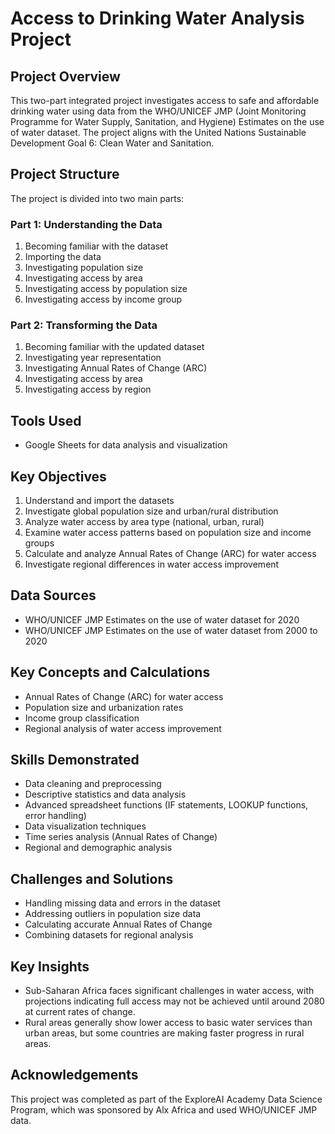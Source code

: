 # Access to Drinking Water Analysis Project

## Project Overview
This two-part integrated project investigates access to safe and affordable drinking water using data from the WHO/UNICEF JMP (Joint Monitoring Programme for Water Supply, Sanitation, and Hygiene) Estimates on the use of water dataset. The project aligns with the United Nations Sustainable Development Goal 6: Clean Water and Sanitation.

## Project Structure
The project is divided into two main parts:

### Part 1: Understanding the Data
1. Becoming familiar with the dataset
2. Importing the data
3. Investigating population size
4. Investigating access by area
5. Investigating access by population size
6. Investigating access by income group

### Part 2: Transforming the Data
1. Becoming familiar with the updated dataset
2. Investigating year representation
3. Investigating Annual Rates of Change (ARC)
4. Investigating access by area
5. Investigating access by region

## Tools Used
- Google Sheets for data analysis and visualization

## Key Objectives
1. Understand and import the datasets
2. Investigate global population size and urban/rural distribution
3. Analyze water access by area type (national, urban, rural)
4. Examine water access patterns based on population size and income groups
5. Calculate and analyze Annual Rates of Change (ARC) for water access
6. Investigate regional differences in water access improvement

## Data Sources
- WHO/UNICEF JMP Estimates on the use of water dataset for 2020
- WHO/UNICEF JMP Estimates on the use of water dataset from 2000 to 2020

## Key Concepts and Calculations
- Annual Rates of Change (ARC) for water access
- Population size and urbanization rates
- Income group classification
- Regional analysis of water access improvement

## Skills Demonstrated
- Data cleaning and preprocessing
- Descriptive statistics and data analysis
- Advanced spreadsheet functions (IF statements, LOOKUP functions, error handling)
- Data visualization techniques
- Time series analysis (Annual Rates of Change)
- Regional and demographic analysis

## Challenges and Solutions
- Handling missing data and errors in the dataset
- Addressing outliers in population size data
- Calculating accurate Annual Rates of Change
- Combining datasets for regional analysis

## Key Insights
- Sub-Saharan Africa faces significant challenges in water access, with projections indicating full access may not be achieved until around 2080 at current rates of change.
- Rural areas generally show lower access to basic water services than urban areas, but some countries are making faster progress in rural areas.

## Acknowledgements
This project was completed as part of the ExploreAI Academy Data Science Program, which was sponsored by Alx Africa and used WHO/UNICEF JMP data.
